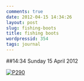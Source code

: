 ```yaml
---
comments: true
date: 2012-04-15 14:34:26
layout: post
slug: fishing-boots
title: fishing boots
wordpressid: 354
tags: journal
---
```


##14:34 Sunday 15 April 2012

[![P290](http://getfile8.posterous.com/getfile/files.posterous.com/thunderrabbit/FemGedavgumpadwhDIBfBytmkCEAvqjisCrxJfJaxkgzFeJypcDoczHfsleo/p290.jpg.scaled500.jpg)](http://getfile4.posterous.com/getfile/files.posterous.com/thunderrabbit/FemGedavgumpadwhDIBfBytmkCEAvqjisCrxJfJaxkgzFeJypcDoczHfsleo/p290.jpg.scaled1000.jpg)
